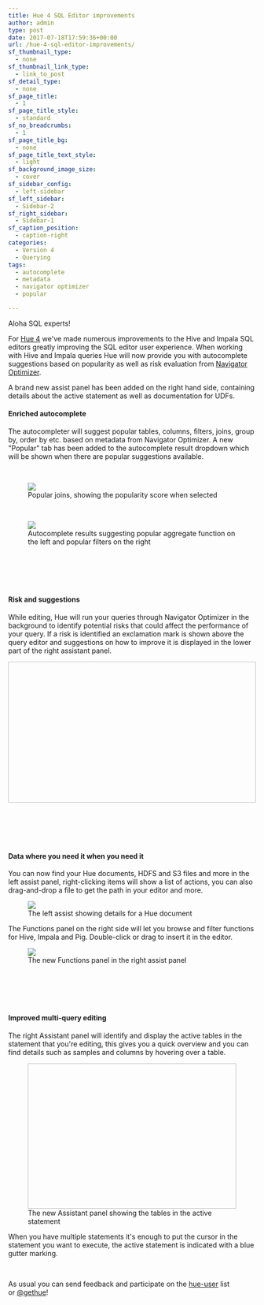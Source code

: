 ```yaml
---
title: Hue 4 SQL Editor improvements
author: admin
type: post
date: 2017-07-18T17:59:36+00:00
url: /hue-4-sql-editor-improvements/
sf_thumbnail_type:
  - none
sf_thumbnail_link_type:
  - link_to_post
sf_detail_type:
  - none
sf_page_title:
  - 1
sf_page_title_style:
  - standard
sf_no_breadcrumbs:
  - 1
sf_page_title_bg:
  - none
sf_page_title_text_style:
  - light
sf_background_image_size:
  - cover
sf_sidebar_config:
  - left-sidebar
sf_left_sidebar:
  - Sidebar-2
sf_right_sidebar:
  - Sidebar-1
sf_caption_position:
  - caption-right
categories:
  - Version 4
  - Querying
tags:
  - autocomplete
  - metadata
  - navigator optimizer
  - popular

---
```

Aloha SQL experts!

For [Hue 4][1] we've made numerous improvements to the Hive and Impala SQL editors greatly improving the SQL editor user experience. When working with Hive and Impala queries Hue will now provide you with autocomplete suggestions based on popularity as well as risk evaluation from [Navigator Optimizer][2].

A brand new assist panel has been added on the right hand side, containing details about the active statement as well as documentation for UDFs.

#### Enriched autocomplete

The autocompleter will suggest popular tables, columns, filters, joins, group by, order by etc. based on metadata from Navigator Optimizer. A new "Popular" tab has been added to the autocomplete result dropdown which will be shown when there are popular suggestions available.

&nbsp;

<figure><a href="https://cdn.gethue.com/uploads/2017/07/hue_4_query_joins.png"><img src="https://cdn.gethue.com/uploads/2017/07/hue_4_query_joins.png"/></a><figcaption>Popular joins, showing the popularity score when selected</figcaption></figure>

&nbsp;

<figure><a href="https://cdn.gethue.com/uploads/2017/07/hue_4_popular_filter_agg.png"><img src="https://cdn.gethue.com/uploads/2017/07/hue_4_popular_filter_agg.png"/></a><figcaption>Autocomplete results suggesting popular aggregate function on the left and popular filters on the right</figcaption></figure>

<h4 style="margin-top: 100px;">
  Risk and suggestions
</h4>

While editing, Hue will run your queries through Navigator Optimizer in the background to identify potential risks that could affect the performance of your query. If a risk is identified an exclamation mark is shown above the query editor and suggestions on how to improve it is displayed in the lower part of the right assistant panel.

<img width="750" height="286" data-gifffer="https://cdn.gethue.com/uploads/2017/07/hue_4_risk_6.gif"  />

<h4 style="margin-top: 100px;">
  Data where you need it when you need it
</h4>

You can now find your Hue documents, HDFS and S3 files and more in the left assist panel, right-clicking items will show a list of actions, you can also drag-and-drop a file to get the path in your editor and more.

<figure><a href="https://cdn.gethue.com/uploads/2017/07/hue_4_left_assist.png"><img src="https://cdn.gethue.com/uploads/2017/07/hue_4_left_assist.png"/></a><figcaption>The left assist showing details for a Hue document</figcaption></figure>

The Functions panel on the right side will let you browse and filter functions for Hive, Impala and Pig. Double-click or drag to insert it in the editor.

<figure><a href="https://cdn.gethue.com/uploads/2017/07/hue_4_functions.png"><img src="https://cdn.gethue.com/uploads/2017/07/hue_4_functions.png"/></a><figcaption>The new Functions panel in the right assist panel</figcaption></figure>

<h4 style="margin-top: 100px;">
  Improved multi-query editing
</h4>

The right Assistant panel will identify and display the active tables in the statement that you're editing, this gives you a quick overview and you can find details such as samples and columns by hovering over a table.

<figure><img width="800" height="295" data-gifffer="https://cdn.gethue.com/uploads/2017/07/hue_4_assistant_2.gif"  /><figcaption>The new Assistant panel showing the tables in the active statement</figcaption></figure>

When you have multiple statements it's enough to put the cursor in the statement you want to execute, the active statement is indicated with a blue gutter marking.

&nbsp;

As usual you can send feedback and participate on the [hue-user][3] list or [@gethue][4]!

&nbsp;

 [1]: https://gethue.com/hue-4-and-its-new-interface-is-out/
 [2]: https://optimizer.cloudera.com/
 [3]: http://groups.google.com/a/cloudera.org/group/hue-user
 [4]: https://twitter.com/gethue
